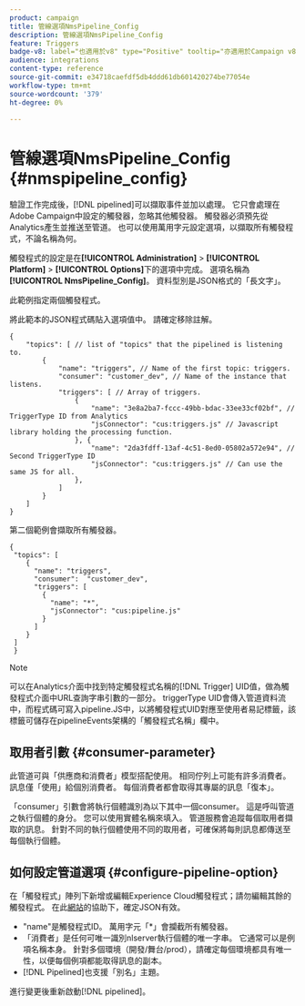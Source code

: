 ```yaml
---
product: campaign
title: 管線選項NmsPipeline_Config
description: 管線選項NmsPipeline_Config
feature: Triggers
badge-v8: label="也適用於v8" type="Positive" tooltip="亦適用於Campaign v8"
audience: integrations
content-type: reference
source-git-commit: e34718caefdf5db4ddd61db601420274be77054e
workflow-type: tm+mt
source-wordcount: '379'
ht-degree: 0%

---
```



# 管線選項NmsPipeline_Config {#nmspipeline_config}



驗證工作完成後，[!DNL pipelined]可以擷取事件並加以處理。 它只會處理在Adobe Campaign中設定的觸發器，忽略其他觸發器。 觸發器必須預先從Analytics產生並推送至管道。
也可以使用萬用字元設定選項，以擷取所有觸發程式，不論名稱為何。

觸發程式的設定是在&#x200B;**[!UICONTROL Administration]** > **[!UICONTROL Platform]** > **[!UICONTROL Options]**&#x200B;下的選項中完成。 選項名稱為&#x200B;**[!UICONTROL NmsPipeline_Config]**。 資料型別是JSON格式的「長文字」。

此範例指定兩個觸發程式。

將此範本的JSON程式碼貼入選項值中。 請確定移除註解。

```
{
    "topics": [ // list of "topics" that the pipelined is listening to.
        {
            "name": "triggers", // Name of the first topic: triggers.
            "consumer": "customer_dev", // Name of the instance that listens. 
            "triggers": [ // Array of triggers. 
                {
                    "name": "3e8a2ba7-fccc-49bb-bdac-33ee33cf02bf", // TriggerType ID from Analytics 
                    "jsConnector": "cus:triggers.js" // Javascript library holding the processing function.
                }, {
                    "name": "2da3fdff-13af-4c51-8ed0-05802a572e94", // Second TriggerType ID 
                    "jsConnector": "cus:triggers.js" // Can use the same JS for all.
                },
            ]
        }
    ]
}
```

第二個範例會擷取所有觸發器。

```
{
 "topics": [
    {
      "name": "triggers",
      "consumer":  "customer_dev",
      "triggers": [
        {
          "name": "*",
          "jsConnector": "cus:pipeline.js"
        }
      ]
    }
 ]
 }
```

>[!NOTE]
>
>可以在Analytics介面中找到特定觸發程式名稱的[!DNL Trigger] UID值，做為觸發程式介面中URL查詢字串引數的一部分。 triggerType UID會傳入管道資料流中，而程式碼可寫入pipeline.JS中，以將觸發程式UID對應至使用者易記標籤，該標籤可儲存在pipelineEvents架構的「觸發程式名稱」欄中。

## 取用者引數 {#consumer-parameter}

此管道可與「供應商和消費者」模型搭配使用。 相同佇列上可能有許多消費者。 訊息僅「使用」給個別消費者。 每個消費者都會取得其專屬的訊息「復本」。

「consumer」引數會將執行個體識別為以下其中一個consumer。 這是呼叫管道之執行個體的身分。 您可以使用實體名稱來填入。 管道服務會追蹤每個取用者擷取的訊息。 針對不同的執行個體使用不同的取用者，可確保將每則訊息都傳送至每個執行個體。

## 如何設定管道選項 {#configure-pipeline-option}

在「觸發程式」陣列下新增或編輯Experience Cloud觸發程式；請勿編輯其餘的觸發程式。
在此[網站](https://jsonlint.com/)的協助下，確定JSON有效。

* &quot;name&quot;是觸發程式ID。 萬用字元「*」會攔截所有觸發器。
* 「消費者」是任何可唯一識別nlserver執行個體的唯一字串。 它通常可以是例項名稱本身。 針對多個環境（開發/舞台/prod），請確定每個環境都具有唯一性，以便每個例項都能取得訊息的副本。
* [!DNL Pipelined]也支援「別名」主題。

進行變更後重新啟動[!DNL pipelined]。
